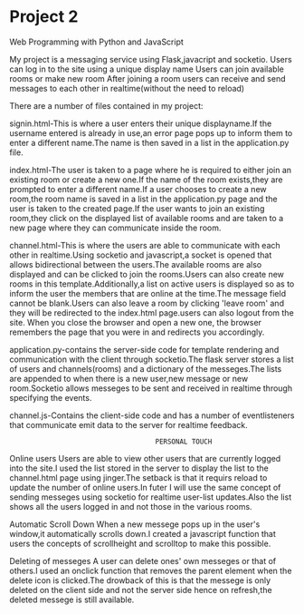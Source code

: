 # Project 2

Web Programming with Python and JavaScript

My project is a messaging service using Flask,javacript and socketio.
Users can log in to the site using a unique display name
Users can join available rooms or make new room
After joining a room users can receive and send messages to each other in realtime(without the need to reload) 

There are a number of files contained in my project:

signin.html-This is where a user enters their unique displayname.If the username entered is already in use,an error page pops up to inform them to enter a different name.The name is then saved in a list in the application.py file.

index.html-The user is taken to a page where he is required to either join an existing room or create a new one.If the name of the room exists,they are prompted to enter a different name.If a user chooses to create a new room,the room name is saved in a list in the application.py page and the user is taken to the created page.If the user wants to join an existing room,they click on the displayed list of available rooms and are taken to a new page where they can communicate inside the room.

channel.html-This is where the users are able to communicate with each other in realtime.Using socketio and javascript,a socket is opened that allows bidirectional between the users.The available rooms are also displayed and can be clicked to join the rooms.Users can also create new rooms in this template.Additionally,a list on active users is displayed so as to inform the user the members that are online at the time.The message field cannot be blank.Users can also leave a room by clicking 'leave room' and they will be redirected to the index.html page.users can also logout from the site.
When you close the browser and open a new one, the browser remembers the page that you were in and redirects you accordingly. 

application.py-contains the server-side code for template rendering and communication with the client through socketio.The flask server stores a list of users and channels(rooms) and a dictionary of the messeges.The lists are appended to when there is a new user,new message or new room.Socketio allows messeges to be sent and received in realtime through specifying the events.

channel.js-Contains the client-side code and has a number of eventlisteners that communicate emit data to the server for realtime feedback.



                                        PERSONAL TOUCH


Online users
Users are able to view other users that are currently logged into the site.I used the list stored in the server to display the list to the channel.html page using jinger.The setback is that it requirs reload to update the number of online users.In futer I will use the same concept of sending messeges using socketio for realtime user-list updates.Also the list shows all the users logged in and not those in the various rooms.

Automatic Scroll Down
When a new messege pops up in the user's window,it automatically scrolls down.I created a javascript function that users the concepts of scrollheight and scrolltop to make this possible.

Deleting of messeges
A user can delete ones' own messeges or that of others.I used an onclick function that removes the parent element when the delete icon is clicked.The drowback of this is that the messege is only deleted on the client side and not the server side hence on refresh,the deleted messege is still available.



